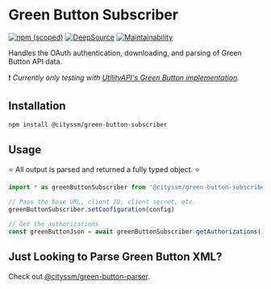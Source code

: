 # Green Button Subscriber

[![npm (scoped)](https://img.shields.io/npm/v/%40cityssm/green-button-subscriber)](https://www.npmjs.com/package/@cityssm/green-button-subscriber)
[![DeepSource](https://app.deepsource.com/gh/cityssm/node-green-button-subscriber.svg/?label=active+issues&show_trend=true&token=9oj_5qvTuBqQRgbaUdjUnjOv)](https://app.deepsource.com/gh/cityssm/node-green-button-subscriber/?ref=repository-badge)
[![Maintainability](https://api.codeclimate.com/v1/badges/d7942562aa48a93c896b/maintainability)](https://codeclimate.com/github/cityssm/node-green-button-subscriber/maintainability)

Handles the OAuth authentication, downloading, and parsing of Green Button API data.

❗ _Currently only testing with [UtilityAPI's Green Button implementation](https://utilityapi.com/docs/greenbutton)._

## Installation

```bash
npm install @cityssm/green-button-subscriber
```

## Usage

⭐ All output is parsed and returned a fully typed object. ⭐

```javascript
import * as greenButtonSubscriber from '@cityssm/green-button-subscriber'

// Pass the base URL, client ID, client secret, etc.
greenButtonSubscriber.setConfiguration(config)

// Get the authorizations
const greenButtonJson = await greenButtonSubscriber.getAuthorizations()
```

## Just Looking to Parse Green Button XML?

Check out
[@cityssm/green-button-parser](https://www.npmjs.com/package/@cityssm/green-button-parser).
